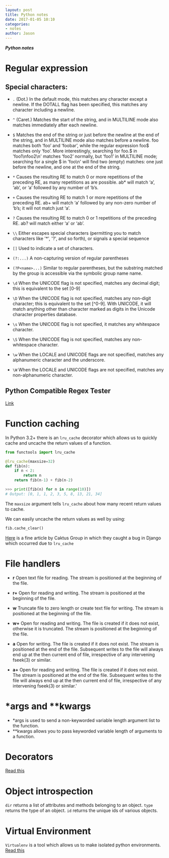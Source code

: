 ```yaml
---
layout: post
title: Python notes
date: 2017-01-05 10:10
categories:
- notes
author: Jason
---
```

<p><strong><em>Python notes</em></strong></p>

# Regular expression

## Special characters:
* `.` (Dot.) In the default mode, this matches any character except a newline. If the DOTALL flag has been specified, this matches any character including a newline.

* `^` (Caret.) Matches the start of the string, and in MULTILINE mode also matches immediately after each newline.

* `$` Matches the end of the string or just before the newline at the end of the string, and in MULTILINE mode also matches before a newline. foo matches both ‘foo’ and ‘foobar’, while the regular expression foo$ matches only ‘foo’. More interestingly, searching for foo.$ in 'foo1\nfoo2\n' matches ‘foo2’ normally, but ‘foo1’ in MULTILINE mode; searching for a single $ in 'foo\n' will find two (empty) matches: one just before the newline, and one at the end of the string.

* `*` Causes the resulting RE to match 0 or more repetitions of the preceding RE, as many repetitions as are possible. ab* will match ‘a’, ‘ab’, or ‘a’ followed by any number of ‘b’s.

* `+` Causes the resulting RE to match 1 or more repetitions of the preceding RE. ab+ will match ‘a’ followed by any non-zero number of ‘b’s; it will not match just ‘a’.

* `?` Causes the resulting RE to match 0 or 1 repetitions of the preceding RE. ab? will match either ‘a’ or ‘ab’.

* `\\` Either escapes special characters (permitting you to match characters like '*', '?', and so forth), or signals a special sequence

* `[]` Used to indicate a set of characters.

* `(?:...)` A non-capturing version of regular parentheses

* `(?P<name>...)` Similar to regular parentheses, but the substring matched by the group is accessible via the symbolic group name name.

* `\d` When the UNICODE flag is not specified, matches any decimal digit; this is equivalent to the set [0-9]

* `\D` When the UNICODE flag is not specified, matches any non-digit character; this is equivalent to the set [^0-9]. With UNICODE, it will match anything other than character marked as digits in the Unicode character properties database.

* `\s` When the UNICODE flag is not specified, it matches any whitespace character.

* `\S` When the UNICODE flag is not specified, matches any non-whitespace character.

* `\w` When the LOCALE and UNICODE flags are not specified, matches any alphanumeric character and the underscore.

* `\W` When the LOCALE and UNICODE flags are not specified, matches any non-alphanumeric character.

## Python Compatible Regex Tester
[Link](https://regex101.com/#python)

# Function caching

In Python 3.2+ there is an `lru_cache` decorator which allows us to quickly cache and uncache the return values of a function.

``` python
from functools import lru_cache

@lru_cache(maxsize=32)
def fib(n):
    if n < 2:
        return n
    return fib(n-1) + fib(n-2) 

>>> print([fib(n) for n in range(10)])
# Output: [0, 1, 1, 2, 3, 5, 8, 13, 21, 34]
```

The `maxsize` argument tells `lru_cache` about how many recent return values to cache.

We can easily uncache the return values as well by using:

``` python
fib.cache_clear()
```
[Here](https://www.caktusgroup.com/blog/2015/06/08/testing-client-side-applications-django-post-mortem/) is a fine article by Caktus Group in which they caught a bug in Django which occurred due to `lru_cache`

# File handlers

  * **r**   Open text file for reading. The stream is positioned at the beginning of the file.

  * **r+**  Open for reading and writing. The stream is positioned at the beginning of the file.

  * **w**   Truncate file to zero length or create text file for writing. The stream is positioned at the beginning of the file.

  * **w+**  Open for reading and writing. The file is created if it does not exist, otherwise it is truncated.  The stream is positioned at the beginning of the file.

  * **a**   Open for writing. The file is created if it does not exist. The stream is positioned at the end of the file.  Subsequent writes to the file will always end up at the then current end of file, irrespective of any intervening fseek(3) or similar.

  * **a+**  Open for reading and writing. The file is created if it does not exist.  The stream is positioned at the end of the file.  Subsequent writes to the file will always end up at the then current end of file, irrespective of any intervening fseek(3) or similar.'

# \*args and \*\*kwargs

* \*args is used to send a non-keyworded variable length argument list to the function.
* \*\*kwargs allows you to pass keyworded variable length of arguments to a function.

# Decorators

[Read this](http://book.pythontips.com/en/latest/decorators.html)

# Object introspection

`dir` returns a list of attributes and methods belonging to an object.
`type` returns the type of an object.
`id` returns the unique ids of various objects.

# Virtual Environment

`Virtualenv` is a tool which allows us to make isolated python environments.
[Read this](http://book.pythontips.com/en/latest/virtual_environment.html)
